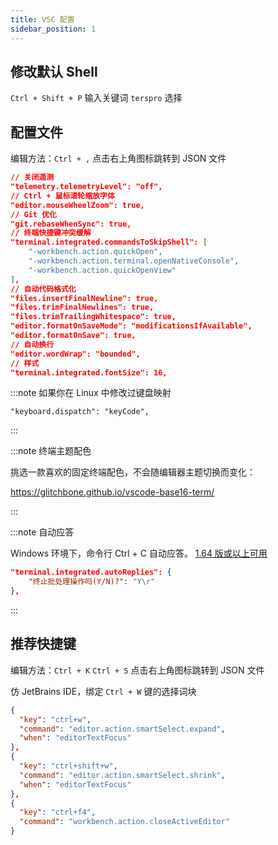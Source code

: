 ```yaml
---
title: VSC 配置
sidebar_position: 1
---
```


## 修改默认 Shell

`Ctrl + Shift + P` 输入关键词 `terspro` 选择

## 配置文件

编辑方法：`Ctrl + ,` 点击右上角图标跳转到 JSON 文件

```json
// 关闭遥测
"telemetry.telemetryLevel": "off",
// Ctrl + 鼠标滚轮缩放字体
"editor.mouseWheelZoom": true,
// Git 优化
"git.rebaseWhenSync": true,
// 终端快捷键冲突缓解
"terminal.integrated.commandsToSkipShell": [
    "-workbench.action.quickOpen",
    "-workbench.action.terminal.openNativeConsole",
    "-workbench.action.quickOpenView"
],
// 自动代码格式化
"files.insertFinalNewline": true,
"files.trimFinalNewlines": true,
"files.trimTrailingWhitespace": true,
"editor.formatOnSaveMode": "modificationsIfAvailable",
"editor.formatOnSave": true,
// 自动换行
"editor.wordWrap": "bounded",
// 样式
"terminal.integrated.fontSize": 16,
```

:::note 如果你在 Linux 中修改过键盘映射

    "keyboard.dispatch": "keyCode",

:::

:::note 终端主题配色

挑选一款喜欢的固定终端配色，不会随编辑器主题切换而变化：

https://glitchbone.github.io/vscode-base16-term/

:::

:::note 自动应答

Windows 环境下，命令行 Ctrl + C 自动应答。
[1.64 版或以上可用](https://code.visualstudio.com/updates/v1_64#_automatic-replies)

```json
"terminal.integrated.autoReplies": {
    "终止批处理操作吗(Y/N)?": "Y\r"
},
```

:::

## 推荐快捷键

编辑方法：`Ctrl + K` `Ctrl + S` 点击右上角图标跳转到 JSON 文件

仿 JetBrains IDE，绑定 `Ctrl + W` 键的选择词块

```json
{
  "key": "ctrl+w",
  "command": "editor.action.smartSelect.expand",
  "when": "editorTextFocus"
},
{
  "key": "ctrl+shift+w",
  "command": "editor.action.smartSelect.shrink",
  "when": "editorTextFocus"
},
{
  "key": "ctrl+f4",
  "command": "workbench.action.closeActiveEditor"
}
```
